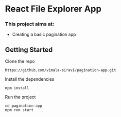 # React File Explorer App

### This project aims at:

- Creating a basic pagination app

## Getting Started

Clone the repo

```
https://github.com/vimala-siravi/pagination-app.git
```

Install the dependencies

```
npm install
```

Run the project

```
cd pagination-app
npm run start
```
